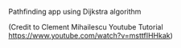 Pathfinding app using Dijkstra algorithm


(Credit to Clement Mihailescu Youtube Tutorial https://www.youtube.com/watch?v=msttfIHHkak) 
